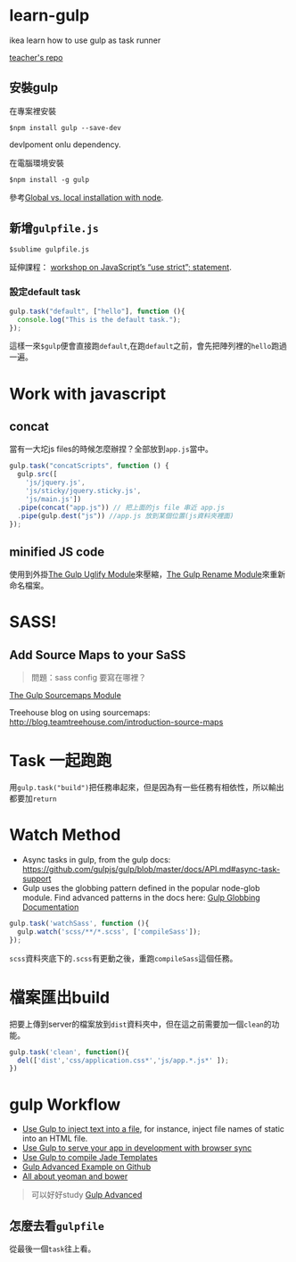 # learn-gulp

ikea learn how to use gulp as task runner

[teacher's repo](https://github.com/hdngr/treehouse-gulp-basics)

## 安裝gulp

在專案裡安裝

```
$npm install gulp --save-dev
```

devlpoment onlu dependency.

在電腦環境安裝

```
$npm install -g gulp
```

參考[Global vs. local installation with node](https://nodejs.org/en/blog/npm/npm-1-0-global-vs-local-installation/).

## 新增`gulpfile.js`

```
$sublime gulpfile.js
```

延伸課程：
[workshop on JavaScript’s “use strict”; statement](https://teamtreehouse.com/library/the-javascript-use-strict-statement).


### 設定default task

```js
gulp.task("default", ["hello"], function (){
  console.log("This is the default task.");
});
```

這樣一來`$gulp`便會直接跑`default`,在跑`default`之前，會先把陣列裡的`hello`跑過一遍。


# Work with javascript

## concat

當有一大坨js files的時候怎麼辦捏？全部放到`app.js`當中。

```js
gulp.task("concatScripts", function () {
  gulp.src([
    'js/jquery.js',
    'js/sticky/jquery.sticky.js',
    'js/main.js'])
  .pipe(concat("app.js")) // 把上面的js file 串近 app.js
  .pipe(gulp.dest("js")) //app.js 放到某個位置(js資料夾裡面)
});
```

## minified JS code

使用到外掛[The Gulp Uglify Module](https://github.com/terinjokes/gulp-uglify)來壓縮，[The Gulp Rename Module](https://github.com/hparra/gulp-rename)來重新命名檔案。


# SASS!

## Add Source Maps to your SaSS


> 問題：sass config 要寫在哪裡？

[The Gulp Sourcemaps Module]()

Treehouse blog on using sourcemaps: http://blog.teamtreehouse.com/introduction-source-maps


# Task 一起跑跑


用`gulp.task("build")`把任務串起來，但是因為有一些任務有相依性，所以輸出都要加`return`


# Watch Method

* Async tasks in gulp, from the gulp docs: https://github.com/gulpjs/gulp/blob/master/docs/API.md#async-task-support
* Gulp uses the globbing pattern defined in the popular node-glob module. Find advanced patterns in the docs here: [Gulp Globbing Documentation](https://github.com/isaacs/node-glob)

```js
gulp.task('watchSass', function (){
  gulp.watch('scss/**/*.scss', ['compileSass']);
});
```

`scss`資料夾底下的`.scss`有更動之後，重跑`compileSass`這個任務。



# 檔案匯出build

把要上傳到server的檔案放到`dist`資料夾中，但在這之前需要加一個`clean`的功能。

```js
gulp.task('clean', function(){
  del(['dist','css/application.css*','js/app.*.js*' ]);
})
```

# gulp Workflow

* [Use Gulp to inject text into a file](https://github.com/klei/gulp-inject), for instance, inject file names of static into an HTML file.
* [Use Gulp to serve your app in development with browser sync](http://www.browsersync.io/docs/gulp/)
* [Use Gulp to compile Jade Templates](https://github.com/jadejs/jade)
* [Gulp Advanced Example on Github](https://github.com/hdngr/advanced-gulp-example)
* [All about yeoman and bower](http://yeoman.io)

> 可以好好study [Gulp Advanced](https://github.com/hdngr/advanced-gulp-example)

## 怎麼去看`gulpfile`

從最後一個`task`往上看。




